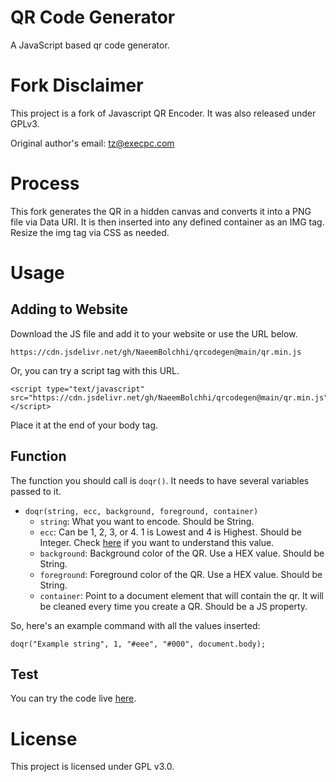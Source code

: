 # QR Code Generator
A JavaScript based qr code generator.

# Fork Disclaimer
This project is a fork of Javascript QR Encoder. It was also released under GPLv3.

Original author's email: tz@execpc.com

# Process

This fork generates the QR in a hidden canvas and converts it into a PNG file via Data URI. It is then inserted into any defined container as an IMG tag. Resize the img tag via CSS as needed.

# Usage

## Adding to Website

Download the JS file and add it to your website or use the URL below.

```
https://cdn.jsdelivr.net/gh/NaeemBolchhi/qrcodegen@main/qr.min.js
```

Or, you can try a script tag with this URL.

```
<script type="text/javascript" src="https://cdn.jsdelivr.net/gh/NaeemBolchhi/qrcodegen@main/qr.min.js"></script>
```

Place it at the end of your body tag.

## Function

The function you should call is `doqr()`. It needs to have several variables passed to it.

- `doqr(string, ecc, background, foreground, container)`
    - `string`: What you want to encode. Should be String.
    - `ecc`: Can be 1, 2, 3, or 4. 1 is Lowest and 4 is Highest. Should be Integer. Check [here](https://www.han-soft.com/releases/barcode2d/documents/p_ecclevel_qrcode.html) if you want to understand this value.
    - `background`: Background color of the QR. Use a HEX value. Should be String.
    - `foreground`: Foreground color of the QR. Use a HEX value. Should be String.
    - `container`: Point to a document element that will contain the qr. It will be cleaned every time you create a QR. Should be a JS property.

So, here's an example command with all the values inserted:
```
doqr("Example string", 1, "#eee", "#000", document.body);
```

## Test

You can try the code live [here](https://naeembolchhi.github.io/qrcodegen/test.html).

# License
This project is licensed under GPL v3.0.
